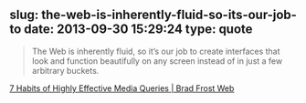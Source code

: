 slug: the-web-is-inherently-fluid-so-its-our-job-to
date: 2013-09-30 15:29:24
type: quote
---

> The Web is inherently fluid, so it’s our job to create interfaces that look and function beautifully on any screen instead of in just a few arbitrary buckets.

[7 Habits of Highly Effective Media Queries | Brad Frost Web](http://bradfrostweb.com/blog/post/7-habits-of-highly-effective-media-queries/)
